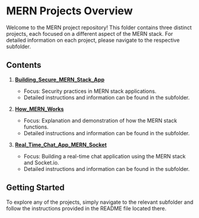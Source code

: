 
# MERN Projects Overview

Welcome to the MERN project repository! This folder contains three distinct projects, each focused on a different aspect of the MERN stack. For detailed information on each project, please navigate to the respective subfolder.

## Contents

1. **[Building_Secure_MERN_Stack_App](./Building_Secure_MERN_Stack_App)**
   - Focus: Security practices in MERN stack applications.
   - Detailed instructions and information can be found in the subfolder.

2. **[How_MERN_Works](./How_MERN_Works)**
   - Focus: Explanation and demonstration of how the MERN stack functions.
   - Detailed instructions and information can be found in the subfolder.

3. **[Real_Time_Chat_App_MERN_Socket](./Real_Time_Chat_App_MERN_Socket)**
   - Focus: Building a real-time chat application using the MERN stack and Socket.io.
   - Detailed instructions and information can be found in the subfolder.

## Getting Started

To explore any of the projects, simply navigate to the relevant subfolder and follow the instructions provided in the README file located there.
